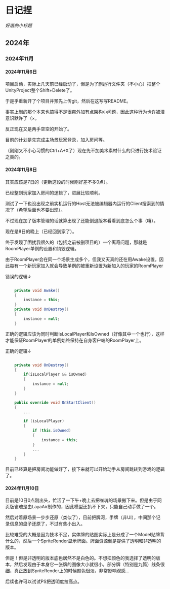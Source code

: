 ﻿# 日记捏

_好唐的小标题_

## 2024年

### 2024年11月

#### 2024年11月6日

项目启动，实际上几天前已经启动了，但是为了删运行文件夹（不小心）把整个UnityProject整个Shift+Delete了。

于是乎重新开了个项目并预先上传git，然后在这写写README。

事实上删的那个本来也搞得不是很爽外加有点架构小问题，因此这种行为也许被潜意识默许了（×。

反正现在又是两手空空的开始了。

目前的计划是先完成主场景玩家登录，加入房间等。

（刚刚又不小心习惯的Ctrl+A+X了）现在先不加美术素材什么的只进行技术验证之类的。

#### 2024年11月8日

其实应该是7日的（更新这段的时候刚好差不多0点）。

已经整到玩家加入房间的逻辑了，进展比较顺利。

测试了一下也没出现之前实机运行的Host无法被编辑器内运行的Client搜索到的情况了（希望后面也不要出现）。

不过现在加了版本管理的话就算出现了还能倒退版本看看到底怎么个事（嘻）。

现在是8日的晚上（已经回到家了）。

终于发现了困扰我很久的（包括之前被删项目的）一个离奇问题，那就是RoomPlayer单例的设置和销毁逻辑。

由于RoomPlayer会在同一个场景生成多个，但我又天真的还在用Awake设置。因此每有一个新玩家加入就会导致单例的被重新设置为新加入的玩家的RoomPlayer

错误的逻辑↓
```C#

    private void Awake()
    {
        instance = this;
    }
    private void OnDestroy()
    {
        instance = null;
    }

```

正确的逻辑应该为同时判断IsLocalPlayer和IsOwned（好像其中一个也行），这样才能保证RoomPlayer的单例始终保持在自身客户端的RoomPlayer上。

正确的逻辑↓
```C#

    private void OnDestroy()
    {
        if(isLocalPlayer && isOwned)
        {
            instance = null;
        }
    }

    public override void OnStartClient()
    {
        ...

        if (isLocalPlayer)
        {
            if (this.isOwned)
            {
                instance = this;
            }
            ...
        }
    }

```

目前已经算是把房间功能做好了，接下来就可以开始动手从房间跳转到游戏的逻辑了。

#### 2024年11月10日

目前是10日0点刚出头，忙活了一下午+晚上去把雀魂的场景搬下来。但是由于网页版雀魂是由LayaAir制作的，因此模型还扒不下来，只能自己动手做了一个。

然后对着原场景一步步还原（类似了），目前把牌河，手牌（非UI），中间那个记录信息的盘子还原了，不过有些小出入。

比较难受的大概是因为技术不足，实体牌的贴图实际上是分成了一个Model贴牌背什么的，然后一个SpriteRender显示牌面。牌面资源倒是提供了透明和非透明的版本。

但是！但是非透明的版本底色居然不是白色的。不想扣颜色的我选择了透明的版本，然后发现由于本身它一张牌的图像大小就很小，部分牌（特别是九筒）线条很细，真正放到SpriteRender上的时候颜色很淡，非常影响观感...

后续也许可以试试PS把透明度拉高点。
